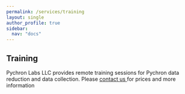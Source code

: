 ```yaml
---
permalink: /services/training
layout: single
author_profile: true
sidebar:
  nav: "docs"
---
```



Training
-----------

Pychron Labs LLC provides remote training sessions for Pychron data reduction and data collection. Please [contact us
](/contact/) for prices and more information

